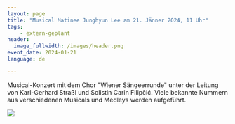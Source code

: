```yaml
---
layout: page
title: "Musical Matinee Junghyun Lee am 21. Jänner 2024, 11 Uhr"
tags:
    - extern-geplant
header:
  image_fullwidth: /images/header.png
event_date: 2024-01-21
language: de

---
```


Musical-Konzert mit dem Chor "Wiener Sängeerrunde" unter der Leitung von Karl-Gerhard Straßl und Solistin Carin Filipčić. Viele bekannte Nummern aus verschiedenen Musicals und Medleys werden aufgeführt.

<img src="/images/extern/2024-01-21.jpg"/>

